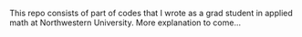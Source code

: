 This repo consists of part of codes that I wrote as a grad student in applied math at Northwestern University. More explanation to come...
